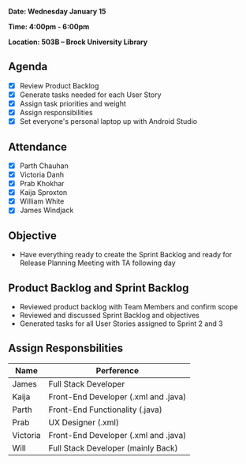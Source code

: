 **Date: Wednesday January 15**

**Time: 4:00pm - 6:00pm**

**Location: 503B – Brock University Library**

## Agenda 
- [x] Review Product Backlog 
- [x] Generate tasks needed for each User Story 
- [x] Assign task priorities and weight 
- [x] Assign responsibilities
- [x] Set everyone's personal laptop up with Android Studio

## Attendance
- [x] Parth Chauhan
- [x] Victoria Danh
- [x] Prab Khokhar
- [x] Kaija Sproxton
- [x] William White
- [x] James Windjack

## Objective 
- Have everything ready to create the Sprint Backlog and ready for Release Planning Meeting with TA following day 

## Product Backlog and Sprint Backlog
- Reviewed product backlog with Team Members and confirm scope
- Reviewed and discussed Sprint Backlog and objectives
- Generated tasks for all User Stories assigned to Sprint 2 and 3

## Assign Responsbilities
| **Name** | Perference                          |
|----------|-------------------------------------|
| James    | Full Stack Developer                |
| Kaija    | Front-End Developer (.xml and .java)|
| Parth    | Front-End Functionality (.java)     |
| Prab     | UX Designer (.xml)                  |
| Victoria | Front-End Developer (.xml and .java)|
| Will     | Full Stack Developer (mainly Back)  |

